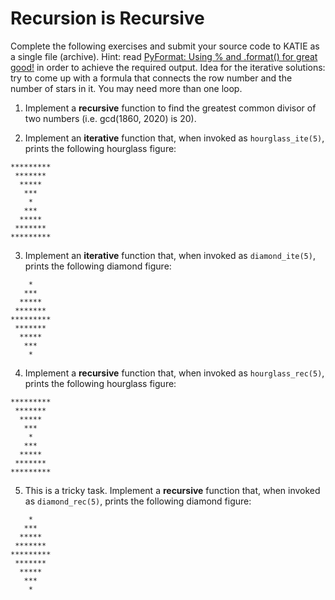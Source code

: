 # Recursion is Recursive

Complete the following exercises and submit your source code to KATIE as a single file (archive).
Hint: read [PyFormat: Using % and .format() for great good!](https://pyformat.info/) in order to achieve the required output.
Idea for the iterative solutions: try to come up with a formula that connects the row number and the number of stars in it. You may need more than one loop.

1. Implement a **recursive** function to find the greatest common divisor of two numbers (i.e. gcd(1860, 2020) is 20).

2. Implement an **iterative** function that, when invoked as `hourglass_ite(5)`, prints the following hourglass figure:

```
*********
 *******
  *****
   ***
    *
   ***
  *****
 *******
*********
```

3. Implement an **iterative** function that, when invoked as `diamond_ite(5)`, prints the following diamond figure:

```
    *
   ***
  *****
 *******
*********
 *******
  *****
   ***
    *
```

4. Implement a **recursive** function that, when invoked as `hourglass_rec(5)`,  prints the following hourglass figure:

```
*********
 *******
  *****
   ***
    *
   ***
  *****
 *******
*********
```

5. This is a tricky task. Implement a **recursive** function that, when invoked as `diamond_rec(5)`,  prints the following diamond figure:

```
    *
   ***
  *****
 *******
*********
 *******
  *****
   ***
    *
```
